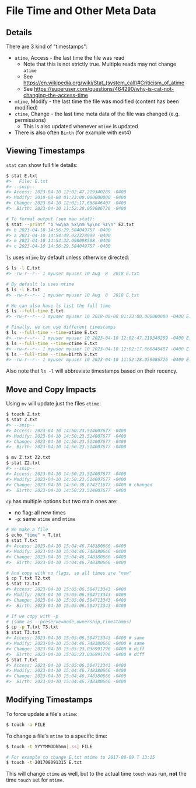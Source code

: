 # File Time and Other Meta Data

## Details

There are 3 kind of "timestamps":

* `atime`, Access - the last time the file was read
    * Note that this is not strictly true. Multiple reads may not change `atime`
    * See <https://en.wikipedia.org/wiki/Stat_(system_call)#Criticism_of_atime>
    * See <https://superuser.com/questions/464290/why-is-cat-not-changing-the-access-time>
* `mtime`, Modify - the last time the file was modified (content has been modified)
* `ctime`, Change - the last time meta data of the file was changed (e.g. permissions)
    * This is also updated whenever `mtime` is updated
* There is also often `Birth` (for example with ext4)


## Viewing Timestamps

`stat` can show full file details:

```sh
$ stat E.txt
#>   File: E.txt
#> --snip--
#> Access: 2023-04-10 12:02:47.219340289 -0400
#> Modify: 2018-08-08 01:23:00.000000000 -0400
#> Change: 2023-04-10 12:02:17.668846407 -0400
#>  Birth: 2023-04-10 11:52:28.059086726 -0400

# To format output (see man stat):
$ stat --printf "b %w\na %x\nm %y\nc %z\n" E2.txt
#> b 2023-04-10 14:56:29.584049757 -0400
#> a 2023-04-10 14:54:49.022378999 -0400
#> m 2023-04-10 14:54:32.098098508 -0400
#> c 2023-04-10 14:56:29.584049757 -0400
```

`ls` uses `mtime` by default unless otherwise directed:

```sh
$ ls -l E.txt
#> -rw-r--r-- 1 myuser myuser 10 Aug  8  2018 E.txt

# By default ls uses mtime
$ ls -l E.txt
#> -rw-r--r-- 1 myuser myuser 10 Aug  8  2018 E.txt

# We can also have ls list the full time
$ ls --full-time E.txt
#> -rw-r--r-- 1 myuser myuser 10 2018-08-08 01:23:00.000000000 -0400 E.txt

# Finally, we can use different timestamps
$ ls --full-time --time=atime E.txt
#> -rw-r--r-- 1 myuser myuser 10 2023-04-10 12:02:47.219340289 -0400 E.txt
$ ls --full-time --time=ctime E.txt
#> -rw-r--r-- 1 myuser myuser 10 2023-04-10 12:02:17.668846407 -0400 E.txt
$ ls --full-time --time=birth E.txt
#> -rw-r--r-- 1 myuser myuser 10 2023-04-10 11:52:28.059086726 -0400 E.txt
```

Also note that `ls -l` will abbreviate timestamps based on their recency.


## Move and Copy Impacts

Using `mv` will update just the files `ctime`:

```sh
$ touch Z.txt
$ stat Z.txt
#> --snip--
#> Access: 2023-04-10 14:50:23.514007677 -0400
#> Modify: 2023-04-10 14:50:23.514007677 -0400
#> Change: 2023-04-10 14:50:23.514007677 -0400
#>  Birth: 2023-04-10 14:50:23.514007677 -0400

$ mv Z.txt Z2.txt
$ stat Z2.txt
#> --snip--
#> Access: 2023-04-10 14:50:23.514007677 -0400
#> Modify: 2023-04-10 14:50:23.514007677 -0400
#> Change: 2023-04-10 14:50:39.674271677 -0400 # changed
#>  Birth: 2023-04-10 14:50:23.514007677 -0400
```

`cp` has multiple options but two main ones are:

* no flag: all new times
* `-p`: same `atime` and `mtime`

```sh
# We make a file
$ echo "time" > T.txt
$ stat T.txt
#> Access: 2023-04-10 15:04:46.748380666 -0400
#> Modify: 2023-04-10 15:04:46.748380666 -0400
#> Change: 2023-04-10 15:04:46.748380666 -0400
#>  Birth: 2023-04-10 15:04:46.748380666 -0400

# And copy with no flags, so all times are "new"
$ cp T.txt T2.txt
$ stat T2.txt
#> Access: 2023-04-10 15:05:06.504713343 -0400
#> Modify: 2023-04-10 15:05:06.504713343 -0400
#> Change: 2023-04-10 15:05:06.504713343 -0400
#>  Birth: 2023-04-10 15:05:06.504713343 -0400

# If we copy with -p
# (same as --preserve=mode,ownership,timestamps)
$ cp -p T.txt T3.txt
$ stat T3.txt
#> Access: 2023-04-10 15:05:06.504713343 -0400 # same
#> Modify: 2023-04-10 15:04:46.748380666 -0400 # same
#> Change: 2023-04-10 15:05:23.036991796 -0400 # diff
#>  Birth: 2023-04-10 15:05:23.036991796 -0400 # diff
$ stat T.txt
#> Access: 2023-04-10 15:05:06.504713343 -0400
#> Modify: 2023-04-10 15:04:46.748380666 -0400
#> Change: 2023-04-10 15:04:46.748380666 -0400
#>  Birth: 2023-04-10 15:04:46.748380666 -0400
```


## Modifying Timestamps

To force update a file's `atime`:

```sh
$ touch -a FILE
```

To change a file's `mtime` to a specific time:

```sh
$ touch -t YYYYMMDDhhmm[.ss] FILE

# For example to change E.txt mtime to 2017-08-09 T 13:15
$ touch -t 201708091315 E.txt
```

This will change `ctime` as well, but to the actual time `touch` was run, **not** the time `touch` set for `mtime`.

